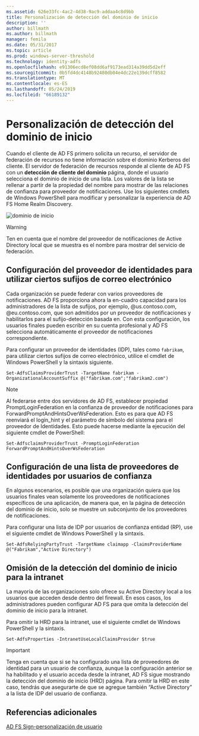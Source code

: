 ```yaml
---
ms.assetid: 626e33fc-4ac2-4d38-9ac9-addaa4c8d9bb
title: Personalización de detección del dominio de inicio
description: ''
author: billmath
ms.author: billmath
manager: femila
ms.date: 05/31/2017
ms.topic: article
ms.prod: windows-server-threshold
ms.technology: identity-adfs
ms.openlocfilehash: e91306ecd8ef08dd6af9173ead314a39dd5d2eff
ms.sourcegitcommit: 0b5fd4dc4148b92480db04e4dc22e139dcff8582
ms.translationtype: MT
ms.contentlocale: es-ES
ms.lasthandoff: 05/24/2019
ms.locfileid: "66189132"
---
```

# <a name="home-realm-discovery-customization"></a>Personalización de detección del dominio de inicio


Cuando el cliente de AD FS primero solicita un recurso, el servidor de federación de recursos no tiene información sobre el dominio Kerberos del cliente. El servidor de federación de recursos responde al cliente de AD FS con un **detección de cliente del dominio** página, donde el usuario selecciona el dominio de inicio de una lista. Los valores de la lista se rellenar a partir de la propiedad del nombre para mostrar de las relaciones de confianza para proveedor de notificaciones. Use los siguientes cmdlets de Windows PowerShell para modificar y personalizar la experiencia de AD FS Home Realm Discovery.  
  
![dominio de inicio](media/AD-FS-user-sign-in-customization/ADFS_Blue_Custom4.png)  
  
> [!WARNING]  
> Ten en cuenta que el nombre del proveedor de notificaciones de Active Directory local que se muestra es el nombre para mostrar del servicio de federación.  
  



## <a name="configure-identity-provider-to-use-certain-email-suffixes"></a>Configuración del proveedor de identidades para utilizar ciertos sufijos de correo electrónico  
Cada organización se puede federar con varios proveedores de notificaciones. AD FS proporciona ahora la en\-cuadro capacidad para los administradores de la lista de sufijos, por ejemplo, @us.contoso.com, @eu.contoso.com, que son admitidos por un proveedor de notificaciones y habilitarlos para el sufijo\-detección basada en. Con esta configuración, los usuarios finales pueden escribir en su cuenta profesional y AD FS selecciona automáticamente el proveedor de notificaciones correspondiente.  
  
Para configurar un proveedor de identidades \(IDP\), tales como `fabrikam`, para utilizar ciertos sufijos de correo electrónico, utilice el cmdlet de Windows PowerShell y la sintaxis siguiente.  
  

`Set-AdfsClaimsProviderTrust -TargetName fabrikam -OrganizationalAccountSuffix @("fabrikam.com";"fabrikam2.com") ` 
 
>[!NOTE]
> Al federarse entre dos servidores de AD FS, establecer propiedad PromptLoginFederation en la confianza de proveedor de notificaciones para ForwardPromptAndHintsOverWsFederation.  Esto es para que AD FS reenviará el login_hint y el parámetro de símbolo del sistema para el proveedor de Identidades.  Esto puede hacerse mediante la ejecución del siguiente cmdlet de PowerShell:
>
>`Set-AdfsclaimsProviderTrust -PromptLoginFederation ForwardPromptAndHintsOverWsFederation`

## <a name="configure-an-identity-provider-list-per-relying-party"></a>Configuración de una lista de proveedores de identidades por usuarios de confianza  
En algunos escenarios, es posible que una organización quiera que los usuarios finales vean solamente los proveedores de notificaciones específicos de una aplicación, de manera que, en la página de detección del dominio de inicio, solo se muestre un subconjunto de los proveedores de notificaciones.  
  
Para configurar una lista de IDP por usuarios de confianza entidad \(RP\), use el siguiente cmdlet de Windows PowerShell y la sintaxis.  
  
 
`Set-AdfsRelyingPartyTrust -TargetName claimapp -ClaimsProviderName @("Fabrikam","Active Directory") ` 

  
## <a name="bypass-home-realm-discovery-for-the-intranet"></a>Omisión de la detección del dominio de inicio para la intranet  
La mayoría de las organizaciones solo ofrece su Active Directory local a los usuarios que acceden desde dentro del firewall. En esos casos, los administradores pueden configurar AD FS para que omita la detección del dominio de inicio para la intranet.  
  
Para omitir la HRD para la intranet, use el siguiente cmdlet de Windows PowerShell y la sintaxis.  
  

`Set-AdfsProperties -IntranetUseLocalClaimsProvider $true ` 
 
  
> [!IMPORTANT]  
> Tenga en cuenta que si se ha configurado una lista de proveedores de identidad para un usuario de confianza, aunque la configuración anterior se ha habilitado y el usuario acceda desde la intranet, AD FS sigue mostrando la detección del dominio de inicio \(HRD\) página. Para omitir la HRD en este caso, tendrás que asegurarte de que se agregue también “Active Directory” a la lista de IDP del usuario de confianza.  

## <a name="additional-references"></a>Referencias adicionales 
[AD FS Sign-personalización de usuario](AD-FS-user-sign-in-customization.md)  
